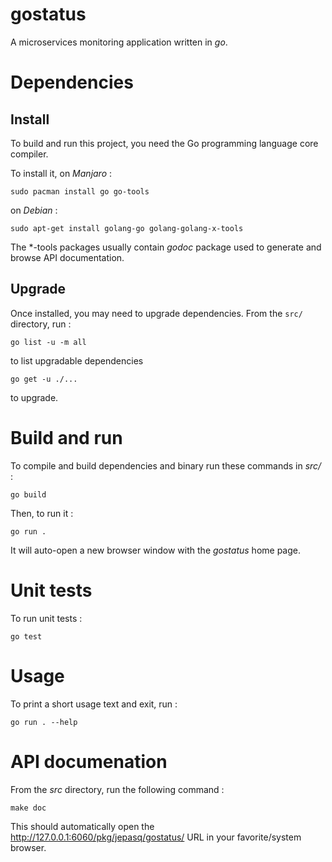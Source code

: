 # gostatus

A microservices monitoring application written in *go*.

# Dependencies

## Install

To build and run this project, you need the Go programming language core
compiler.

To install it, on *Manjaro* :

	sudo pacman install go go-tools
	
on *Debian* :

	sudo apt-get install golang-go golang-golang-x-tools

The *-tools packages usually contain *godoc* package used to generate and 
browse API documentation.

## Upgrade

Once installed, you may need to upgrade dependencies. From the `src/`
directory, run :

	go list -u -m all

to list upgradable dependencies

	go get -u ./...
	
to upgrade.


# Build and run

To compile and build dependencies and binary run these commands in *src/* :

	go build

Then, to run it :

	go run .

It will auto-open a new browser window with the *gostatus* home page.

# Unit tests

To run unit tests :

	go test
	
# Usage

To print a short usage text and exit, run :

	go run . --help

# API documenation

From the  *src* directory, run the following command :
	
	make doc

This should automatically open the http://127.0.0.1:6060/pkg/jepasq/gostatus/ 
URL in your favorite/system browser.
